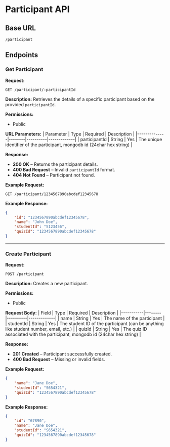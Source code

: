 # Participant API

## Base URL

```
/participant
```

## Endpoints

### Get Participant

**Request:**

```
GET /participant/:participantId
```

**Description:**
Retrieves the details of a specific participant based on the provided `participantId`.

**Permissions:**

- Public

**URL Parameters:**
| Parameter | Type | Required | Description |
|--------------|--------|----------|-------------|
| participantId | String | Yes | The unique identifier of the participant, mongodb id (24char hex string) |

**Response:**

- **200 OK** – Returns the participant details.
- **400 Bad Request** – Invalid `participantId` format.
- **404 Not Found** – Participant not found.

**Example Request:**

```
GET /participant/1234567890abcdef12345678
```

**Example Response:**

```json
{
	"id": "1234567890abcdef12345678",
	"name": "John Doe",
	"studentId": "S123456",
	"quizId": "1234567890abcdef12345678"
}
```

---

### Create Participant

**Request:**

```
POST /participant
```

**Description:**
Creates a new participant.

**Permissions:**

- Public

**Request Body:**
| Field | Type | Required | Description |
|-----------|--------|----------|-------------|
| name | String | Yes | The name of the participant |
| studentId | String | Yes | The student ID of the participant (can be anything like student number, email, etc.) |
| quizId | String | Yes | The quiz ID associated with the participant, mongodb id (24char hex string) |

**Response:**

- **201 Created** – Participant successfully created.
- **400 Bad Request** – Missing or invalid fields.

**Example Request:**

```json
{
	"name": "Jane Doe",
	"studentId": "S654321",
	"quizId": "1234567890abcdef12345678"
}
```

**Example Response:**

```json
{
	"id": "67890",
	"name": "Jane Doe",
	"studentId": "S654321",
	"quizId": "1234567890abcdef12345678"
}
```
